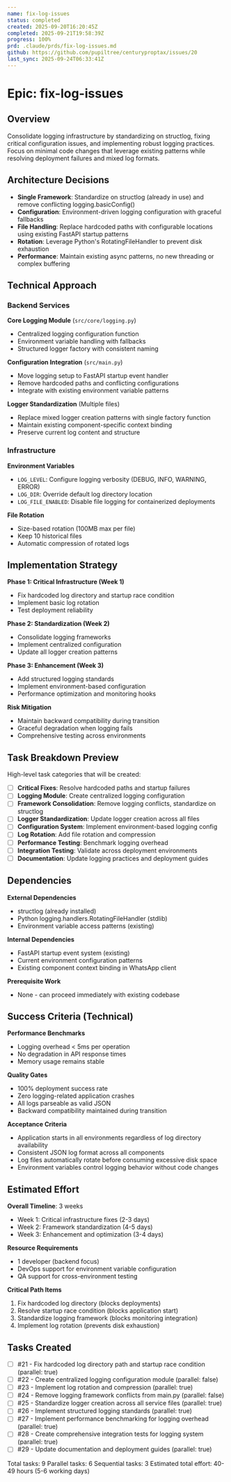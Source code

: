 ```yaml
---
name: fix-log-issues
status: completed
created: 2025-09-20T16:20:45Z
completed: 2025-09-21T19:58:39Z
progress: 100%
prd: .claude/prds/fix-log-issues.md
github: https://github.com/pupiltree/centuryproptax/issues/20
last_sync: 2025-09-24T06:33:41Z
---
```


# Epic: fix-log-issues

## Overview

Consolidate logging infrastructure by standardizing on structlog, fixing critical configuration issues, and implementing robust logging practices. Focus on minimal code changes that leverage existing patterns while resolving deployment failures and mixed log formats.

## Architecture Decisions

- **Single Framework**: Standardize on structlog (already in use) and remove conflicting logging.basicConfig()
- **Configuration**: Environment-driven logging configuration with graceful fallbacks
- **File Handling**: Replace hardcoded paths with configurable locations using existing FastAPI startup patterns
- **Rotation**: Leverage Python's RotatingFileHandler to prevent disk exhaustion
- **Performance**: Maintain existing async patterns, no new threading or complex buffering

## Technical Approach

### Backend Services

**Core Logging Module** (`src/core/logging.py`)
- Centralized logging configuration function
- Environment variable handling with fallbacks
- Structured logger factory with consistent naming

**Configuration Integration** (`src/main.py`)
- Move logging setup to FastAPI startup event handler
- Remove hardcoded paths and conflicting configurations
- Integrate with existing environment variable patterns

**Logger Standardization** (Multiple files)
- Replace mixed logger creation patterns with single factory function
- Maintain existing component-specific context binding
- Preserve current log content and structure

### Infrastructure

**Environment Variables**
- `LOG_LEVEL`: Configure logging verbosity (DEBUG, INFO, WARNING, ERROR)
- `LOG_DIR`: Override default log directory location
- `LOG_FILE_ENABLED`: Disable file logging for containerized deployments

**File Rotation**
- Size-based rotation (100MB max per file)
- Keep 10 historical files
- Automatic compression of rotated logs

## Implementation Strategy

**Phase 1: Critical Infrastructure (Week 1)**
- Fix hardcoded log directory and startup race condition
- Implement basic log rotation
- Test deployment reliability

**Phase 2: Standardization (Week 2)**
- Consolidate logging frameworks
- Implement centralized configuration
- Update all logger creation patterns

**Phase 3: Enhancement (Week 3)**
- Add structured logging standards
- Implement environment-based configuration
- Performance optimization and monitoring hooks

**Risk Mitigation**
- Maintain backward compatibility during transition
- Graceful degradation when logging fails
- Comprehensive testing across environments

## Task Breakdown Preview

High-level task categories that will be created:
- [ ] **Critical Fixes**: Resolve hardcoded paths and startup failures
- [ ] **Logging Module**: Create centralized logging configuration
- [ ] **Framework Consolidation**: Remove logging conflicts, standardize on structlog
- [ ] **Logger Standardization**: Update logger creation across all files
- [ ] **Configuration System**: Implement environment-based logging config
- [ ] **Log Rotation**: Add file rotation and compression
- [ ] **Performance Testing**: Benchmark logging overhead
- [ ] **Integration Testing**: Validate across deployment environments
- [ ] **Documentation**: Update logging practices and deployment guides

## Dependencies

**External Dependencies**
- structlog (already installed)
- Python logging.handlers.RotatingFileHandler (stdlib)
- Environment variable access patterns (existing)

**Internal Dependencies**
- FastAPI startup event system (existing)
- Current environment configuration patterns
- Existing component context binding in WhatsApp client

**Prerequisite Work**
- None - can proceed immediately with existing codebase

## Success Criteria (Technical)

**Performance Benchmarks**
- Logging overhead < 5ms per operation
- No degradation in API response times
- Memory usage remains stable

**Quality Gates**
- 100% deployment success rate
- Zero logging-related application crashes
- All logs parseable as valid JSON
- Backward compatibility maintained during transition

**Acceptance Criteria**
- Application starts in all environments regardless of log directory availability
- Consistent JSON log format across all components
- Log files automatically rotate before consuming excessive disk space
- Environment variables control logging behavior without code changes

## Estimated Effort

**Overall Timeline**: 3 weeks
- Week 1: Critical infrastructure fixes (2-3 days)
- Week 2: Framework standardization (4-5 days)
- Week 3: Enhancement and optimization (3-4 days)

**Resource Requirements**
- 1 developer (backend focus)
- DevOps support for environment variable configuration
- QA support for cross-environment testing

**Critical Path Items**
1. Fix hardcoded log directory (blocks deployments)
2. Resolve startup race condition (blocks application start)
3. Standardize logging framework (blocks monitoring integration)
4. Implement log rotation (prevents disk exhaustion)

## Tasks Created
- [ ] #21 - Fix hardcoded log directory path and startup race condition (parallel: true)
- [ ] #22 - Create centralized logging configuration module (parallel: false)
- [ ] #23 - Implement log rotation and compression (parallel: true)
- [ ] #24 - Remove logging framework conflicts from main.py (parallel: false)
- [ ] #25 - Standardize logger creation across all service files (parallel: true)
- [ ] #26 - Implement structured logging standards (parallel: true)
- [ ] #27 - Implement performance benchmarking for logging overhead (parallel: true)
- [ ] #28 - Create comprehensive integration tests for logging system (parallel: true)
- [ ] #29 - Update documentation and deployment guides (parallel: true)

Total tasks: 9
Parallel tasks: 6
Sequential tasks: 3
Estimated total effort: 40-49 hours (5-6 working days)
